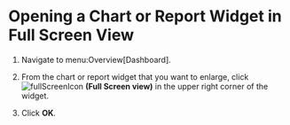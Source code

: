 # Opening a Chart or Report Widget in Full Screen View

1.  Navigate to menu:Overview\[Dashboard\].

2.  From the chart or report widget that you want to enlarge, click
    ![fullScreenIcon](fullScreenIcon.png) **(Full Screen view)** in the
    upper right corner of the widget.

3.  Click **OK**.
